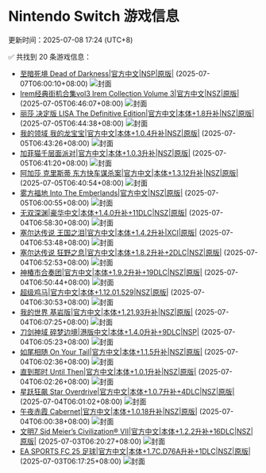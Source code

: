 # Nintendo Switch 游戏信息
更新时间：2025-07-08 17:24 (UTC+8)

✅ 共找到 20 条游戏信息：

- [至暗死境 Dead of Darkness|官方中文|NSP|原版|](https://www.gamer520.com/95744.html) (2025-07-07T06:00:10+08:00)
  ![封面](https://shared.cdn.queniuqe.com/store_item_assets/steam/apps/2157210/capsule_616x353.jpg?t=1738009182)
- [Irem经典街机合集vol3 Irem Collection Volume 3|官方中文|NSZ|原版|](https://www.gamer520.com/95709.html) (2025-07-05T06:46:07+08:00)
  ![封面](https://img-eshop.cdn.nintendo.net/i/00ca89d7fc86dba397995afc3adf2c854d8cfe38aa7c505b084385c60f139fa5.jpg?w=1000)
- [丽莎 决定版 LISA The Definitive Edition|官方中文|本体+1.8升补|NSZ|原版|](https://www.gamer520.com/76852.html) (2025-07-05T06:44:38+08:00)
  ![封面](https://shared.cdn.queniuqe.com/store_item_assets/steam/apps/335670/capsule_616x353.jpg?t=1711056114)
- [我的领域 我的龙宝宝|官方中文|本体+1.0.4升补|NSZ|原版|](https://www.gamer520.com/46449.html) (2025-07-05T06:43:26+08:00)
  ![封面](https://assets.nintendo.com/image/upload/ar_16:9,c_lpad,w_1240/b_white/f_auto/q_auto/ncom/software/switch/70010000029753/ea68f313cb45d198e88426a2458968d9b53f339707ecd9033ff9ff824d56352a)
- [加菲猫千层面派对|官方中文|本体+1.0.3升补|NSZ|原版|](https://www.gamer520.com/44767.html) (2025-07-05T06:41:20+08:00)
  ![封面](https://shared.cdn.queniuqe.com/store_item_assets/steam/apps/2008410/capsule_616x353.jpg?t=1666864594)
- [阿加莎 克里斯蒂 东方快车谋杀案|官方中文|本体+1.3.12升补|NSZ|原版|](https://www.gamer520.com/66478.html) (2025-07-05T06:40:54+08:00)
  ![封面](https://shared.cdn.queniuqe.com/store_item_assets/steam/apps/1904790/capsule_616x353_schinese.jpg?t=1697705112)
- [雾方福地 Into The Emberlands|官方中文|NSZ|原版|](https://www.gamer520.com/95659.html) (2025-07-05T06:00:55+08:00)
  ![封面](https://shared.cdn.queniuqe.com/store_item_assets/steam/apps/2856370/capsule_616x353_schinese.jpg?t=1737398452)
- [无双深渊|豪华中文|本体+1.4.0升补+11DLC|NSZ|原版|](https://www.gamer520.com/88515.html) (2025-07-04T06:58:30+08:00)
  ![封面](https://shared.cdn.queniuqe.com/store_item_assets/steam/apps/3178350/f141c8544e12c1a3d146a1fab0880b1bf96d09de/capsule_616x353_tchinese.jpg?t=1739422059)
- [塞尔达传说 王国之泪|官方中文|本体+1.4.2升补|XCI|原版|](https://www.gamer520.com/95315.html) (2025-07-04T06:53:48+08:00)
  ![封面](https://store.nintendo.com.hk/media/catalog/product/cache/fbd142b527b990ca39daf426d49f9eed/3/7/37349cde8b55828bbdad9d0a62b546c61862c4cb35142a904bd36f222d374e58_1675844189.jpg)
- [塞尔达传说 狂野之息|官方中文|本体+1.8.2升补+2DLC|NSZ|原版|](https://www.gamer520.com/7702.html) (2025-07-04T06:52:53+08:00)
  ![封面](https://store.nintendo.com.hk/media/catalog/product/cache/3be328691086628caca32d01ffcc430a/1/1/110.jpg)
- [神椿市合奏团|官方中文|本体+1.9.2升补+19DLC|NSZ|原版|](https://www.gamer520.com/81428.html) (2025-07-04T06:50:44+08:00)
  ![封面](https://shared.cdn.queniuqe.com/store_item_assets/steam/apps/2581050/capsule_616x353.jpg?t=1724856112)
- [超级鸡马|官方中文|本体+1.12.01.529|NSZ|原版|](https://www.gamer520.com/20017.html) (2025-07-04T06:30:53+08:00)
  ![封面](https://shared.cdn.queniuqe.com/store_item_assets/steam/apps/386940/capsule_616x353.jpg?t=1715624179)
- [我的世界 基岩版|官方中文|本体+1.21.93升补|NSZ|原版|](https://www.gamer520.com/7500.html) (2025-07-04T06:07:25+08:00)
  ![封面](https://ig.freer.blog/2023/09/20/0641a862d79b1.jpg)
- [刀剑神域 碎梦边境|港版中文|本体+1.4.0升补+9DLC|NSP|](https://www.gamer520.com/82727.html) (2025-07-04T06:05:23+08:00)
  ![封面](https://shared.cdn.queniuqe.com/store_item_assets/steam/apps/1858630/capsule_616x353_schinese.jpg?t=1727735851)
- [如尾相随 On Your Tail|官方中文|本体+1.1.5升补|NSZ|原版|](https://www.gamer520.com/89895.html) (2025-07-04T06:02:36+08:00)
  ![封面](https://shared.cdn.queniuqe.com/store_item_assets/steam/apps/2132560/capsule_616x353.jpg?t=1734366716)
- [直到那时 Until Then|官方中文|本体+1.0.1升补|NSZ|原版|](https://www.gamer520.com/95384.html) (2025-07-04T06:02:26+08:00)
  ![封面](https://assets.nintendo.com/image/upload/ar_16:9,c_lpad,w_1240/b_white/f_auto/q_auto/ncom/software/switch/70010000095764/5f2ac0c2d9d00a9a3347b49219e76db1c9e14c4475db957a0c4634a1fc693335)
- [星跃狂飙 Star Overdrive|官方中文|本体+1.0.7升补+4DLC|NSZ|原版|](https://www.gamer520.com/91091.html) (2025-07-04T06:01:02+08:00)
  ![封面](https://shared.cdn.queniuqe.com/store_item_assets/steam/apps/2055590/capsule_616x353.jpg?t=1744021215)
- [午夜赤霞 Cabernet|官方中文|本体+1.0.18升补|NSZ|原版|](https://www.gamer520.com/88815.html) (2025-07-04T06:00:38+08:00)
  ![封面](https://shared.cdn.queniuqe.com/store_item_assets/steam/apps/2401410/capsule_616x353.jpg?t=1740074530)
- [文明7 Sid Meier’s Civilization® VII|官方中文|本体+1.2.2升补+16DLC|NSZ|原版|](https://www.gamer520.com/95555.html) (2025-07-03T06:20:27+08:00)
  ![封面](https://shared.cdn.queniuqe.com/store_item_assets/steam/apps/1295660/capsule_616x353.jpg?t=1738771302)
- [EA SPORTS FC 25 足球|官方中文|本体+1.7C.D76A升补+1DLC|NSZ|原版|](https://www.gamer520.com/85474.html) (2025-07-03T06:17:25+08:00)
  ![封面](https://shared.cdn.queniuqe.com/store_item_assets/steam/apps/2669320/capsule_616x353.jpg?t=1724359060)
